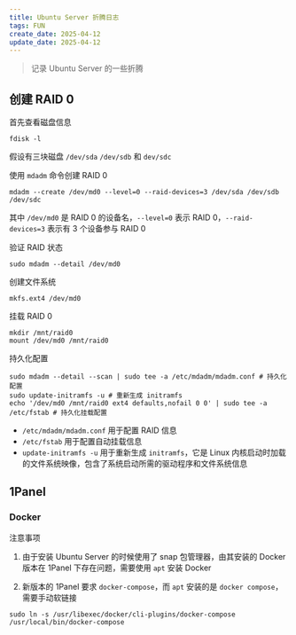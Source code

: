 ```yaml
---
title: Ubuntu Server 折腾日志
tags: FUN
create_date: 2025-04-12
update_date: 2025-04-12
---
```


> 记录 Ubuntu Server 的一些折腾

## 创建 RAID 0

首先查看磁盘信息

```shell
fdisk -l
```

假设有三块磁盘 `/dev/sda` `/dev/sdb` 和 `dev/sdc`

使用 `mdadm` 命令创建 RAID 0

```shell
mdadm --create /dev/md0 --level=0 --raid-devices=3 /dev/sda /dev/sdb /dev/sdc
```

其中 `/dev/md0` 是 RAID 0 的设备名，`--level=0` 表示 RAID 0，`--raid-devices=3` 表示有 3 个设备参与 RAID 0

验证 RAID 状态

```shell
sudo mdadm --detail /dev/md0
```

创建文件系统

```shell
mkfs.ext4 /dev/md0
```

挂载 RAID 0

```shell
mkdir /mnt/raid0
mount /dev/md0 /mnt/raid0
```

持久化配置

```shell
sudo mdadm --detail --scan | sudo tee -a /etc/mdadm/mdadm.conf # 持久化配置
sudo update-initramfs -u # 重新生成 initramfs
echo '/dev/md0 /mnt/raid0 ext4 defaults,nofail 0 0' | sudo tee -a /etc/fstab # 持久化挂载配置
```

- `/etc/mdadm/mdadm.conf` 用于配置 RAID 信息
- `/etc/fstab` 用于配置自动挂载信息
- `update-initramfs -u` 用于重新生成 `initramfs`，它是 Linux 内核启动时加载的文件系统映像，包含了系统启动所需的驱动程序和文件系统信息

## 1Panel

### Docker

注意事项

1. 由于安装 Ubuntu Server 的时候使用了 snap 包管理器，由其安装的 Docker 版本在 1Panel 下存在问题，需要使用 `apt` 安装 Docker

2. 新版本的 1Panel 要求 `docker-compose`，而 `apt` 安装的是 `docker compose`，需要手动软链接

```shell
sudo ln -s /usr/libexec/docker/cli-plugins/docker-compose /usr/local/bin/docker-compose 
```

